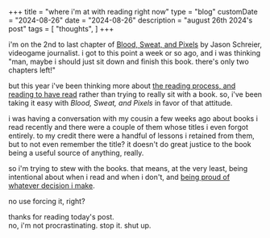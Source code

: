 +++
title = "where i'm at with reading right now"
type = "blog"
customDate = "2024-08-26"
date = "2024-08-26"
description = "august 26th 2024's post"
tags = [
    "thoughts",
]
+++

i'm on the 2nd to last chapter of [Blood, Sweat, and Pixels](https://www.amazon.com/Blood-Sweat-Pixels-Triumphant-Turbulent/dp/0062651234) by Jason Schreier, videogame journalist. i got to this point a week or so ago, and i was thinking "man, maybe i should just sit down and finish this book. there's only two chapters left!"

but this year i've been thinking more about [the reading process, and reading to have read](https://kaushiksamba.bearblog.dev/reading-2023-and-2024/) rather than trying to really sit with a book. so, i've been taking it easy with *Blood, Sweat, and Pixels* in favor of that attitude.

i was having a conversation with my cousin a few weeks ago about books i read recently and there were a couple of them whose titles i even forgot entirely. to my credit there were a handful of lessons i retained from them, but to not even remember the title? it doesn't do great justice to the book being a useful source of anything, really.

so i'm trying to stew with the books. that means, at the very least, being intentional about when i read and when i don't, and [being proud of whatever decision i make](https://www.gooberverse.net/in-spite-of-logic/).

no use forcing it, right?

thanks for reading today's post.\
no, i'm not procrastinating. stop it. shut up.